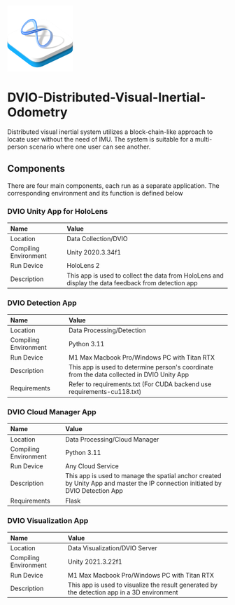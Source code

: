 <img src="Resources/Logo.png" alt="DVIO Logo" width="150"/>

# DVIO-Distributed-Visual-Inertial-Odometry


Distributed visual inertial system utilizes a block-chain-like approach to locate user without the need of IMU. The system is suitable for a multi-person scenario where one user can see another.

## Components
There are four main components, each run as a separate application. The corresponding environment and its function is defined below
### DVIO Unity App for HoloLens
|Name|Value|
|:----------|:----------|
|Location|Data Collection/DVIO|
|Compiling Environment|Unity 2020.3.34f1|
|Run Device|HoloLens 2|
|Description|This app is used to collect the data from HoloLens and display the data feedback from detection app|
### DVIO Detection App
|Name|Value|
|:----------|:----------|
|Location|Data Processing/Detection|
|Compiling Environment|Python 3.11|
|Run Device|M1 Max Macbook Pro/Windows PC with Titan RTX|
|Description|This app is used to determine person's coordinate from the data collected in DVIO Unity App|
|Requirements|Refer to requirements.txt (For CUDA backend use requirements-cu118.txt)|
### DVIO Cloud Manager App
|Name|Value|
|:----------|:----------|
|Location|Data Processing/Cloud Manager|
|Compiling Environment|Python 3.11|
|Run Device|Any Cloud Service|
|Description|This app is used to manage the spatial anchor created by Unity App and master the IP connection initiated by DVIO Detection App|
|Requirements|Flask|
### DVIO Visualization App
|Name|Value|
|:----------|:----------|
|Location|Data Visualization/DVIO Server|
|Compiling Environment|Unity 2021.3.22f1|
|Run Device|M1 Max Macbook Pro/Windows PC with Titan RTX|
|Description|This app is used to visualize the result generated by the detection app in a 3D environment|



